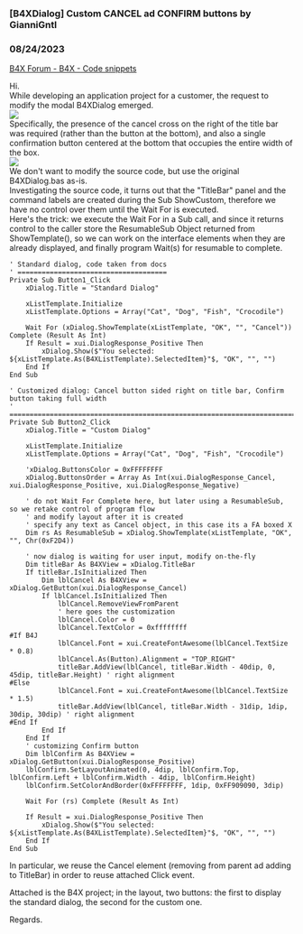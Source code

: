 ###  [B4XDialog] Custom CANCEL ad CONFIRM buttons by GianniGntl
### 08/24/2023
[B4X Forum - B4X - Code snippets](https://www.b4x.com/android/forum/threads/149780/)

Hi.  
While developing an application project for a customer, the request to modify the modal B4XDialog emerged.  
![](https://www.b4x.com/android/forum/attachments/145068)  
Specifically, the presence of the cancel cross on the right of the title bar was required (rather than the button at the bottom), and also a single confirmation button centered at the bottom that occupies the entire width of the box.  
![](https://www.b4x.com/android/forum/attachments/145069)  
We don't want to modify the source code, but use the original B4XDialog.bas as-is.  
Investigating the source code, it turns out that the "TitleBar" panel and the command labels are created during the Sub ShowCustom, therefore we have no control over them until the Wait For is executed.  
Here's the trick: we execute the Wait For in a Sub call, and since it returns control to the caller store the ResumableSub Object returned from ShowTemplate(), so we can work on the interface elements when they are already displayed, and finally program Wait(s) for resumable to complete.  

```B4X
' Standard dialog, code taken from docs  
' =====================================  
Private Sub Button1_Click  
    xDialog.Title = "Standard Dialog"  
    
    xListTemplate.Initialize  
    xListTemplate.Options = Array("Cat", "Dog", "Fish", "Crocodile")  
    
    Wait For (xDialog.ShowTemplate(xListTemplate, "OK", "", "Cancel")) Complete (Result As Int)  
    If Result = xui.DialogResponse_Positive Then  
        xDialog.Show($"You selected: ${xListTemplate.As(B4XListTemplate).SelectedItem}"$, "OK", "", "")  
    End If  
End Sub  
  
' Customized dialog: Cancel button sided right on title bar, Confirm button taking full width  
' ===========================================================================================  
Private Sub Button2_Click  
    xDialog.Title = "Custom Dialog"  
      
    xListTemplate.Initialize  
    xListTemplate.Options = Array("Cat", "Dog", "Fish", "Crocodile")  
      
    'xDialog.ButtonsColor = 0xFFFFFFFF  
    xDialog.ButtonsOrder = Array As Int(xui.DialogResponse_Cancel, xui.DialogResponse_Positive, xui.DialogResponse_Negative)  
      
    ' do not Wait For Complete here, but later using a ResumableSub, so we retake control of program flow  
    ' and modify layout after it is created  
    ' specify any text as Cancel object, in this case its a FA boxed X  
    Dim rs As ResumableSub = xDialog.ShowTemplate(xListTemplate, "OK", "", Chr(0xF2D4))  
      
    ' now dialog is waiting for user input, modify on-the-fly  
    Dim titleBar As B4XView = xDialog.TitleBar  
    If titleBar.IsInitialized Then  
        Dim lblCancel As B4XView = xDialog.GetButton(xui.DialogResponse_Cancel)  
        If lblCancel.IsInitialized Then  
            lblCancel.RemoveViewFromParent  
            ' here goes the customization  
            lblCancel.Color = 0  
            lblCancel.TextColor = 0xffffffff  
#If B4J  
            lblCancel.Font = xui.CreateFontAwesome(lblCancel.TextSize * 0.8)  
            lblCancel.As(Button).Alignment = "TOP_RIGHT"  
            titleBar.AddView(lblCancel, titleBar.Width - 40dip, 0, 45dip, titleBar.Height) ' right alignment  
#Else  
            lblCancel.Font = xui.CreateFontAwesome(lblCancel.TextSize * 1.5)  
            titleBar.AddView(lblCancel, titleBar.Width - 31dip, 1dip, 30dip, 30dip) ' right alignment  
#End If  
        End If  
    End If  
    ' customizing Confirm button  
    Dim lblConfirm As B4XView = xDialog.GetButton(xui.DialogResponse_Positive)  
    lblConfirm.SetLayoutAnimated(0, 4dip, lblConfirm.Top, lblConfirm.Left + lblConfirm.Width - 4dip, lblConfirm.Height)  
    lblConfirm.SetColorAndBorder(0xFFFFFFFF, 1dip, 0xFF909090, 3dip)  
      
    Wait For (rs) Complete (Result As Int)  
      
    If Result = xui.DialogResponse_Positive Then  
        xDialog.Show($"You selected: ${xListTemplate.As(B4XListTemplate).SelectedItem}"$, "OK", "", "")  
    End If  
End Sub
```

  
In particular, we reuse the Cancel element (removing from parent ad adding to TitleBar) in order to reuse attached Click event.  
  
Attached is the B4X project; in the layout, two buttons: the first to display the standard dialog, the second for the custom one.  
  
Regards.